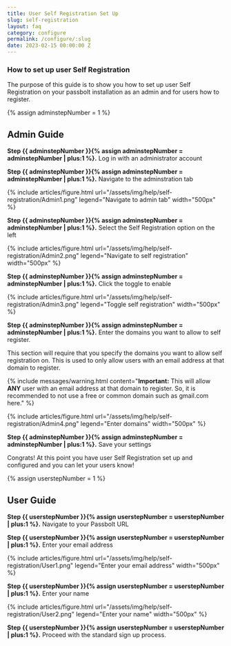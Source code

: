 ```yaml
---
title: User Self Registration Set Up
slug: self-registration
layout: faq
category: configure
permalink: /configure/:slug
date: 2023-02-15 00:00:00 Z
---
```



### How to set up user Self Registration

The purpose of this guide is to show you how to set up user Self Registration on your passbolt installation as an admin and for users how to register.


{% assign adminstepNumber = 1 %}

## Admin Guide

**Step {{ adminstepNumber }}{% assign adminstepNumber = adminstepNumber | plus:1 %}.** Log in with an administrator account

**Step {{ adminstepNumber }}{% assign adminstepNumber = adminstepNumber | plus:1 %}.** Navigate to the adminstration tab

{% include articles/figure.html
    url="/assets/img/help/self-registration/Admin1.png"
    legend="Navigate to admin tab"
    width="500px"
%}

**Step {{ adminstepNumber }}{% assign adminstepNumber = adminstepNumber | plus:1 %}.** Select the Self Registration option on the left

{% include articles/figure.html
    url="/assets/img/help/self-registration/Admin2.png"
    legend="Navigate to self registration"
    width="500px"
%}

**Step {{ adminstepNumber }}{% assign adminstepNumber = adminstepNumber | plus:1 %}.** Click the toggle to enable

{% include articles/figure.html
    url="/assets/img/help/self-registration/Admin3.png"
    legend="Toggle self registration"
    width="500px"
%}

**Step {{ adminstepNumber }}{% assign adminstepNumber = adminstepNumber | plus:1 %}.** Enter the domains you want to allow to self register.

This section will require that you specify the domains you want to allow self registration on. This is used to only allow users with an email address at that domain to register. 

{% include messages/warning.html
    content="**Important:** This will allow **ANY** user with an email address at that domain to register. So, it is recommended to not use a free or common domain such as gmail.com here."
%}

{% include articles/figure.html
    url="/assets/img/help/self-registration/Admin4.png"
    legend="Enter domains"
    width="500px"
%}


**Step {{ adminstepNumber }}{% assign adminstepNumber = adminstepNumber | plus:1 %}.** Save your settings

Congrats! At this point you have user Self Registration set up and configured and you can let your users know!


{% assign userstepNumber = 1 %}

## User Guide

**Step {{ userstepNumber }}{% assign userstepNumber = userstepNumber | plus:1 %}.** Navigate to your Passbolt URL


**Step {{ userstepNumber }}{% assign userstepNumber = userstepNumber | plus:1 %}.** Enter your email address

{% include articles/figure.html
    url="/assets/img/help/self-registration/User1.png"
    legend="Enter your email address"
    width="500px"
%}

**Step {{ userstepNumber }}{% assign userstepNumber = userstepNumber | plus:1 %}.** Enter your name

{% include articles/figure.html
    url="/assets/img/help/self-registration/User2.png"
    legend="Enter your name"
    width="500px"
%}

**Step {{ userstepNumber }}{% assign userstepNumber = userstepNumber | plus:1 %}.** Proceed with the standard sign up process.